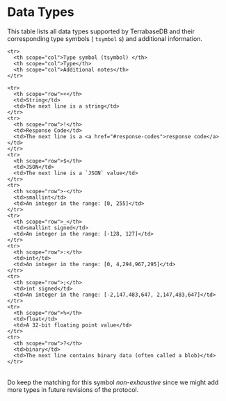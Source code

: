 # Data Types

This table lists all data types supported by TerrabaseDB and their corresponding
type symbols ( `tsymbol` s) and additional information.

<table class="table table-striped">
  <thead class="thead-dark">

    <tr>
      <th scope="col">Type symbol (tsymbol) </th>
      <th scope="col">Type</th>
      <th scope="col">Additional notes</th>
    </tr>

  </thead>
  <tbody>

    <tr>
      <th scope="row">+</th>
      <td>String</td>
      <td>The next line is a string</td>
    </tr>
    <tr>
      <th scope="row">!</th>
      <td>Response Code</td>
      <td>The next line is a <a href="#response-codes">response code</a></td>
    </tr>
    <tr>
      <th scope="row">$</th>
      <td>JSON</td>
      <td>The next line is a `JSON` value</td>
    </tr>
    <tr>
      <th scope="row">-</th>
      <td>smallint</td>
      <td>An integer in the range: [0, 255]</td>
    </tr>
    <tr>
      <th scope="row">_</th>
      <td>smallint signed</td>
      <td>An integer in the range: [-128, 127]</td>
    </tr>
    <tr>
      <th scope="row">:</th>
      <td>int</td>
      <td>An integer in the range: [0, 4,294,967,295]</td>
    </tr>
    <tr>
      <th scope="row">;</th>
      <td>int signed</td>
      <td>An integer in the range: [-2,147,483,647, 2,147,483,647]</td>
    </tr>
    <tr>
      <th scope="row">%</th>
      <td>float</td>
      <td>A 32-bit floating point value</td>
    </tr>
    <tr>
      <th scope="row">?</th>
      <td>binary</td>
      <td>The next line contains binary data (often called a blob)</td>
    </tr>

  </tbody>
</table>

Do keep the matching for this symbol _non-exhaustive_ since we might add more types in future revisions of the protocol.
